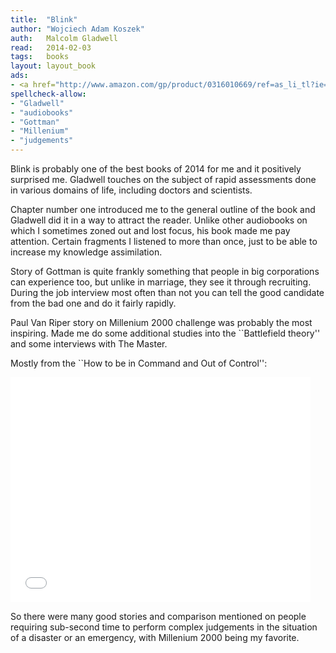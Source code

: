 ```yaml
---
title:	"Blink"
author: "Wojciech Adam Koszek"
auth:	Malcolm Gladwell
read:	2014-02-03
tags:	books
layout: layout_book
ads:
- <a href="http://www.amazon.com/gp/product/0316010669/ref=as_li_tl?ie=UTF8&camp=1789&creative=390957&creativeASIN=0316010669&linkCode=as2&tag=wkoszek-20&linkId=FHZVIJBYWUHOOQQI"><img border="0" src="http://ws-na.amazon-adsystem.com/widgets/q?_encoding=UTF8&ASIN=0316010669&Format=_SL160_&ID=AsinImage&MarketPlace=US&ServiceVersion=20070822&WS=1&tag=wkoszek-20" ></a><img src="http://ir-na.amazon-adsystem.com/e/ir?t=wkoszek-20&l=as2&o=1&a=0316010669" width="1" height="1" border="0" alt="" style="border:none !important; margin:0px !important;" />
spellcheck-allow:
- "Gladwell"
- "audiobooks"
- "Gottman"
- "Millenium"
- "judgements"
---
```


Blink is probably one of the best books of 2014 for me and it positively
surprised me. Gladwell touches on the subject of rapid assessments done in
various domains of life, including doctors and scientists.

Chapter number one introduced me to the general outline of the book and
Gladwell did it in a way to attract the reader. Unlike other audiobooks on
which I sometimes zoned out and lost focus, his book made me pay attention.
Certain fragments I listened to more than once, just to be able to increase
my knowledge assimilation.

Story of Gottman is quite frankly something that people in big corporations
can experience too, but unlike in marriage, they see it through recruiting.
During the job interview most often than not you can tell the good candidate
from the bad one and do it fairly rapidly.

Paul Van Riper story on Millenium 2000 challenge was probably the most
inspiring. Made me do some additional studies into the ``Battlefield
theory'' and some interviews with The Master.

Mostly from the ``How to be in Command and Out of Control'':

<iframe width="480" height="360" src="//www.youtube.com/embed/i7B5pFSq7XA" frameborder="0" allowfullscreen></iframe>

So there were many good stories and comparison mentioned on people requiring
sub-second time to perform complex judgements in the situation of a disaster
or an emergency, with Millenium 2000 being my favorite.
